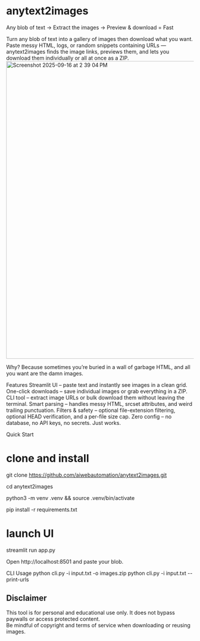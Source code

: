 # anytext2images
Any blob of text → Extract the images → Preview & download = Fast

Turn any blob of text into a gallery of images then download what you want.
Paste messy HTML, logs, or random snippets containing URLs — anytext2images finds the image links, previews them, and lets you download them individually or all at once as a ZIP.<img width="600" height="800" alt="Screenshot 2025-09-16 at 2 39 04 PM" src="https://github.com/user-attachments/assets/be51a739-9c7a-4e19-9f2f-238aff8cbfe5" />

Why?
Because sometimes you’re buried in a wall of garbage HTML, and all you want are the damn images.

Features
Streamlit UI – paste text and instantly see images in a clean grid.
One-click downloads – save individual images or grab everything in a ZIP.
CLI tool – extract image URLs or bulk download them without leaving the terminal.
Smart parsing – handles messy HTML, srcset attributes, and weird trailing punctuation.
Filters & safety – optional file-extension filtering, optional HEAD verification, and a per-file size cap.
Zero config – no database, no API keys, no secrets. Just works.

Quick Start
# clone and install
git clone https://github.com/aiwebautomation/anytext2images.git

cd anytext2images

python3 -m venv .venv && source .venv/bin/activate

pip install -r requirements.txt

# launch UI
streamlit run app.py

Open http://localhost:8501 and paste your blob.

CLI Usage
python cli.py -i input.txt -o images.zip
python cli.py -i input.txt --print-urls

## Disclaimer
This tool is for personal and educational use only. It does not bypass paywalls or access protected content.  
Be mindful of copyright and terms of service when downloading or reusing images.
